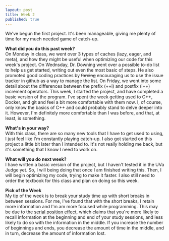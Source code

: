 ```yaml
---
layout: post
title: Week 2
published: true
---
```

We've begun the first project. It's been manageable, giving me plenty of time for my much needed game of catch-up.

**What did you do this past week?**  
On Monday in class, we went over 3 types of caches (lazy, eager, and meta), and how they might be useful when optimizing our code for this week's project. On Wednsday, Dr. Downing went over a possible to-do list to help us get started, writing out even the most basic of steps. He also promoted good coding practices by ~~forcing~~ encouraging us to use the issue tracker in github as a way to manage the list. On Friday, we went into some detail about the differences between the prefix (++i) and postfix (i++) increment operators. This week, I started the project, and have completed a basic version of the program. I've spent the week getting used to C++, Docker, and git and feel a bit more comfortable with them now. I, of course, only know the basics of C++ and could probably stand to delve deeper into it. However, I'm definitely more comfortable than I was before, and that, at least, is something.

**What's in your way?**  
With this class, there are so many new tools that I have to get used to using, I just feel like I'm constantly playing catch-up. I also got started on this project a little bit later than I intended to. It's not really holding me back, but it's something that I know I need to work on.

**What will you do next week?**  
I have written a basic version of the project, but I haven't tested it in the UVa Judge yet. So, I will being doing that once I am finished writing this. Then, I will begin optimizing my code, trying to make it faster. I also still need to order the textbook for this class and plan on doing so this week.

**Pick of the Week**  
My tip of the week is to break your study time up with short breaks in between sessions. For me, I've found that with the short breaks, I retain more information and I'm am more focused while programming. This may be due to the [serial position effect](https://en.wikipedia.org/wiki/Serial_position_effect), which claims that you're more likely to recall information at the beginning and end of your study sessions, and less likely to do so with the information in the middle. If you increase the number of beginnings and ends, you decrease the amount of time in the middle, and in turn, decrease the amount of information lost.
